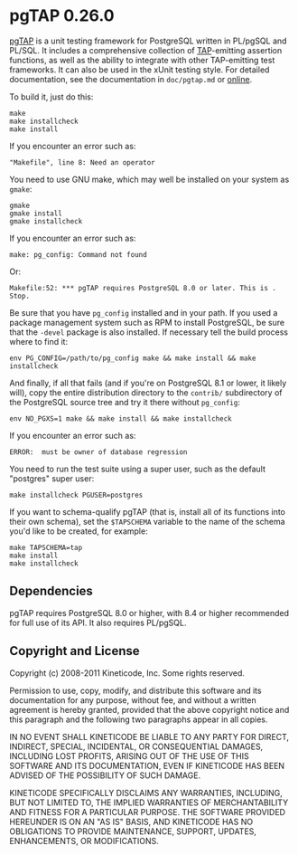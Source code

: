 pgTAP 0.26.0
============

[pgTAP](http://pgtap.org) is a unit testing framework for PostgreSQL written
in PL/pgSQL and PL/SQL. It includes a comprehensive collection of
[TAP](http://testanything.org)-emitting assertion functions, as well as the
ability to integrate with other TAP-emitting test frameworks. It can also be
used in the xUnit testing style. For detailed documentation, see the
documentation in `doc/pgtap.md` or
[online](http://pgtap.org/documentation.html "Complete pgTAP Documentation").

To build it, just do this:

    make
    make installcheck
    make install

If you encounter an error such as:

    "Makefile", line 8: Need an operator

You need to use GNU make, which may well be installed on your system as
`gmake`:

    gmake
    gmake install
    gmake installcheck

If you encounter an error such as:

    make: pg_config: Command not found

Or:

    Makefile:52: *** pgTAP requires PostgreSQL 8.0 or later. This is .  Stop.

Be sure that you have `pg_config` installed and in your path. If you used a
package management system such as RPM to install PostgreSQL, be sure that the
`-devel` package is also installed. If necessary tell the build process where
to find it:

    env PG_CONFIG=/path/to/pg_config make && make install && make installcheck

And finally, if all that fails (and if you're on PostgreSQL 8.1 or lower, it
likely will), copy the entire distribution directory to the `contrib/`
subdirectory of the PostgreSQL source tree and try it there without
`pg_config`:

    env NO_PGXS=1 make && make install && make installcheck

If you encounter an error such as:

    ERROR:  must be owner of database regression

You need to run the test suite using a super user, such as the default
"postgres" super user:

    make installcheck PGUSER=postgres

If you want to schema-qualify pgTAP (that is, install all of its functions
into their own schema), set the `$TAPSCHEMA` variable to the name of the
schema you'd like to be created, for example:

    make TAPSCHEMA=tap
    make install
    make installcheck

Dependencies
------------

pgTAP requires PostgreSQL 8.0 or higher, with 8.4 or higher recommended for
full use of its API. It also requires PL/pgSQL.

Copyright and License
---------------------

Copyright (c) 2008-2011 Kineticode, Inc. Some rights reserved.

Permission to use, copy, modify, and distribute this software and its
documentation for any purpose, without fee, and without a written agreement is
hereby granted, provided that the above copyright notice and this paragraph
and the following two paragraphs appear in all copies.

IN NO EVENT SHALL KINETICODE BE LIABLE TO ANY PARTY FOR DIRECT, INDIRECT,
SPECIAL, INCIDENTAL, OR CONSEQUENTIAL DAMAGES, INCLUDING LOST PROFITS, ARISING
OUT OF THE USE OF THIS SOFTWARE AND ITS DOCUMENTATION, EVEN IF KINETICODE HAS
BEEN ADVISED OF THE POSSIBILITY OF SUCH DAMAGE.

KINETICODE SPECIFICALLY DISCLAIMS ANY WARRANTIES, INCLUDING, BUT NOT LIMITED
TO, THE IMPLIED WARRANTIES OF MERCHANTABILITY AND FITNESS FOR A PARTICULAR
PURPOSE. THE SOFTWARE PROVIDED HEREUNDER IS ON AN "AS IS" BASIS, AND
KINETICODE HAS NO OBLIGATIONS TO PROVIDE MAINTENANCE, SUPPORT, UPDATES,
ENHANCEMENTS, OR MODIFICATIONS.
